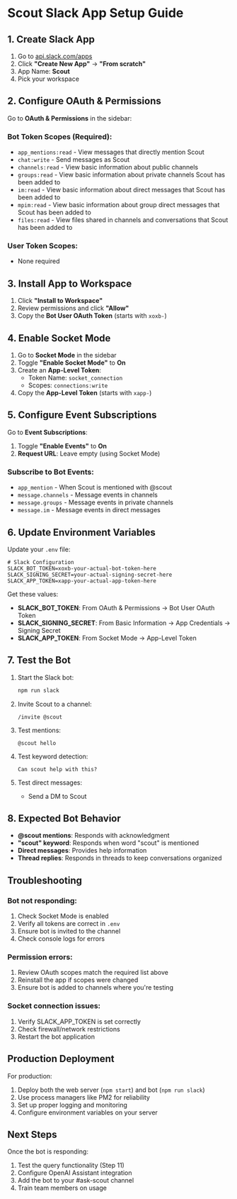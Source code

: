 # Scout Slack App Setup Guide

## 1. Create Slack App

1. Go to [api.slack.com/apps](https://api.slack.com/apps)
2. Click **"Create New App"** → **"From scratch"**
3. App Name: **Scout**
4. Pick your workspace

## 2. Configure OAuth & Permissions

Go to **OAuth & Permissions** in the sidebar:

### Bot Token Scopes (Required):
- `app_mentions:read` - View messages that directly mention Scout
- `chat:write` - Send messages as Scout
- `channels:read` - View basic information about public channels
- `groups:read` - View basic information about private channels Scout has been added to
- `im:read` - View basic information about direct messages that Scout has been added to
- `mpim:read` - View basic information about group direct messages that Scout has been added to
- `files:read` - View files shared in channels and conversations that Scout has been added to

### User Token Scopes:
- None required

## 3. Install App to Workspace

1. Click **"Install to Workspace"**
2. Review permissions and click **"Allow"**
3. Copy the **Bot User OAuth Token** (starts with `xoxb-`)

## 4. Enable Socket Mode

1. Go to **Socket Mode** in the sidebar
2. Toggle **"Enable Socket Mode"** to **On**
3. Create an **App-Level Token**:
   - Token Name: `socket_connection`
   - Scopes: `connections:write`
4. Copy the **App-Level Token** (starts with `xapp-`)

## 5. Configure Event Subscriptions

Go to **Event Subscriptions**:

1. Toggle **"Enable Events"** to **On**
2. **Request URL**: Leave empty (using Socket Mode)

### Subscribe to Bot Events:
- `app_mention` - When Scout is mentioned with @scout
- `message.channels` - Message events in channels
- `message.groups` - Message events in private channels  
- `message.im` - Message events in direct messages

## 6. Update Environment Variables

Update your `.env` file:

```env
# Slack Configuration
SLACK_BOT_TOKEN=xoxb-your-actual-bot-token-here
SLACK_SIGNING_SECRET=your-actual-signing-secret-here  
SLACK_APP_TOKEN=xapp-your-actual-app-token-here
```

Get these values:
- **SLACK_BOT_TOKEN**: From OAuth & Permissions → Bot User OAuth Token
- **SLACK_SIGNING_SECRET**: From Basic Information → App Credentials → Signing Secret
- **SLACK_APP_TOKEN**: From Socket Mode → App-Level Token

## 7. Test the Bot

1. Start the Slack bot:
   ```bash
   npm run slack
   ```

2. Invite Scout to a channel:
   ```
   /invite @scout
   ```

3. Test mentions:
   ```
   @scout hello
   ```

4. Test keyword detection:
   ```
   Can scout help with this?
   ```

5. Test direct messages:
   - Send a DM to Scout

## 8. Expected Bot Behavior

- **@scout mentions**: Responds with acknowledgment
- **"scout" keyword**: Responds when word "scout" is mentioned  
- **Direct messages**: Provides help information
- **Thread replies**: Responds in threads to keep conversations organized

## Troubleshooting

### Bot not responding:
1. Check Socket Mode is enabled
2. Verify all tokens are correct in `.env`
3. Ensure bot is invited to the channel
4. Check console logs for errors

### Permission errors:
1. Review OAuth scopes match the required list above
2. Reinstall the app if scopes were changed
3. Ensure bot is added to channels where you're testing

### Socket connection issues:
1. Verify SLACK_APP_TOKEN is set correctly
2. Check firewall/network restrictions
3. Restart the bot application

## Production Deployment

For production:
1. Deploy both the web server (`npm start`) and bot (`npm run slack`)
2. Use process managers like PM2 for reliability
3. Set up proper logging and monitoring
4. Configure environment variables on your server

## Next Steps

Once the bot is responding:
1. Test the query functionality (Step 11)
2. Configure OpenAI Assistant integration
3. Add the bot to your #ask-scout channel
4. Train team members on usage
